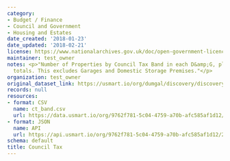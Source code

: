 ```yaml
---
category:
- Budget / Finance
- Council and Government
- Housing and Estates
date_created: '2018-01-23'
date_updated: '2018-02-21'
license: https://www.nationalarchives.gov.uk/doc/open-government-licence/version/3/
maintainer: test_owner
notes: <p>"Number of Properties by Council Tax Band in each D&amp;G, plus All-Scotland
  totals. This excludes Garages and Domestic Storage Premises."</p>
organization: test_owner
original_dataset_link: https://usmart.io/org/dumgal/discovery/discovery-view-detail/8c6e6e6c-8f11-4eab-a401-1318b477ffad
records: null
resources:
- format: CSV
  name: ct_band.csv
  url: https://data.usmart.io/org/9762f781-5c04-4759-a70b-afc585af1d12/resource?resourceGUID=07ca781c-21a0-4ee6-937f-b4048c6fd0d1
- format: JSON
  name: API
  url: https://api.usmart.io/org/9762f781-5c04-4759-a70b-afc585af1d12/219fbf9a-4471-4997-8ea9-95c55c063442/1/urql
schema: default
title: Council Tax
---
```

